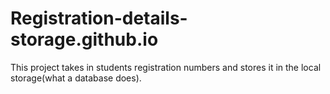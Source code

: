 # Registration-details-storage.github.io

This project takes in students registration numbers and stores it in the local storage(what a database does).
